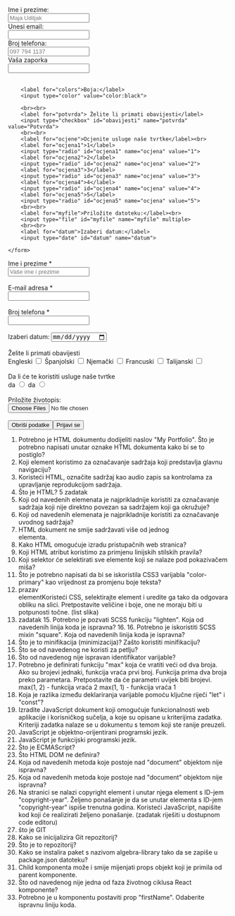 <!DOCTYPE html>
<html>
<head>
    <meta charset="UTF-8">
    <meta name="description" content="Uvod u HTML">
    <meta name="keywords" content="HTML, CSS, JavaScript">
    <meta name="author" content="Maja U">
    <meta name="viewport" content="width=device-width, initial-scale=1.0">
    <title> Obrazac </title>
        </head>
<body>
    <form action="/action_page.php">
        <label for="fname">Ime i prezime:</label><br>
        <input type="text" id="fname" placeholder="Maja Udiljak"><br>
        <label for="email">Unesi email:</label><br>
        <input type="email" id="email" name="email"><br>
        <label for="phone">Broj telefona:</label><br>
        <input type="tel" id="phone" name="phone" placeholder="097 794 1137"pattern="[0-9]{3}-[0-9]{2}-[0-9]{3}" required><br>
        <label for="password">Vaša zaporka</label><br>
        <input type="password">
        <br><br>

        <label for="colors">Boja:</label>
        <input type="color" value="color:black">

        <br><br>
        <label for="potvrda"> Želite li primati obavijesti</label>
        <input type="checkbox" id="obavijesti" name="potvrda" value="Potvrda">
        <br><br>
        <label for="ocjene">Ocjenite usluge naše tvrtke</label><br>
        <label for="ocjena1">1</label>
        <input type="radio" id="ocjena1" name="ocjena" value="1">
        <label for="ocjena2">2</label>
        <input type="radio" id="ocjena2" name="ocjena" value="2">
        <label for="ocjena3">3</label>
        <input type="radio" id="ocjena3" name="ocjena" value="3">
        <label for="ocjena4">4</label>
        <input type="radio" id="ocjena4" name="ocjena" value="4">
        <label for="ocjena5">5</label>
        <input type="radio" id="ocjena5" name="ocjena" value="5">
        <br><br>
        <label for="myfile">Priložite datoteku:</label><br>
        <input type="file" id="myfile" name="myfile" multiple>
        <br><br>
        <label for="datum">Izaberi datum:</label>
        <input type="date" id="datum" name="datum">

    </form>
</body>
</html>


<!DOCTYPE html>
<html>
<head>
    <meta charset="UTF-8">
    <meta name="description" content="Uvod u HTML">
    <meta name="keywords" content="HTML, CSS, JavaScript">
    <meta name="author" content="Maja U">
    <meta name="viewport" content="width=device-width, initial-scale=1.0">
    <title> Obrazac </title>
    </head>
<body>
   <form action="/action_page.php" method="post">
    <label for="fname">Ime i prezime *</label><br>
    <input type="text" id="fname" placeholder="Vaše ime i prezime" required>
    <br><br>
    <label for="email">E-mail adresa *</label><br>
    <input type="email" id="email" name="email" required>
    <br><br>
    <label for="phone">Broj telefona *</label><br>
    <input type="tel" id="phone" name="phone" pattern="[0-9]{3}-[0-9]{2}-[0-9]{3}" required>
    <br><br>
    <label for="datum">Izaberi datum:</label>
    <input type="date" id="datum" name="datum">
    <br><br>
    <label for="jezici"> Želite li primati obavijesti</label><br>
    <label for="jezik1">Engleski</label>
    <input type="checkbox" id="jezik1" name="jezici" value="Engleski">
    <label for="jezik2">Španjolski</label>
    <input type="checkbox" id="jezik2" name="jezici" value="Španjolski">
    <label for="jezik3">Njemački</label>
    <input type="checkbox" id="jezik3" name="jezici" value="Njemački">
    <label for="jezik4">Francuski</label>
    <input type="checkbox" id="jezik4" name="jezici" value="Francuski">
    <label for="jezik5">Talijanski</label>
    <input type="checkbox" id="jezik5" name="jezici" value="Talijanski">
    <br><br>
    <label for="potvrda">Da li će te koristiti usluge naše tvrtke</label><br>
    <label for="ocjena1">da</label>
    <input type="radio" id="ocjena1" name="potvrda" value="1">
    <label for="ocjena2">da</label>
    <input type="radio" id="ocjena2" name="potvrda" value="2">
    <br><br>
    <label for="myfile">Priložite životopis:</label><br>
    <input type="file" id="myfile" name="myfile" multiple>
    <br><br>
    <button type="reset">Obriši podatke</button><input type="submit" value="Prijavi se">
</form>
</body>
</html>

1. Potrebno je HTML dokumentu dodijeliti naslov "My Portfolio". Što je potrebno napisati unutar <head> oznake HTML dokumenta kako bi se to postiglo?
2. Koji element koristimo za označavanje sadržaja koji predstavlja glavnu navigaciju?
3. Koristeći HTML, označite sadržaj kao audio zapis sa kontrolama za upravljanje reprodukcijom sadržaja.
4. Što je HTML?
5 zadatak
6. Koji od navedenih elemenata je najprikladnije koristiti za označavanje sadržaja koji nije direktno povezan sa sadržajem koji ga okružuje?
7. Koji od navedenih elemenata je najprikladnije koristiti za označavanje uvodnog sadržaja?
8. HTML dokument ne smije sadržavati više od jednog <article> elementa.
9. Kako HTML omogućuje izradu pristupačnih web stranica?
10. Koji HTML atribut koristimo za primjenu linijskih stilskih pravila?
11. Koji selektor će selektirati sve <a> elemente koji se nalaze pod pokazivačem miša?
12. Što je potrebno napisati da bi se iskoristila CSS3 varijabla "color-primary" kao vrijednost za promjenu boje teksta?
13. prazav <div> elementKoristeći CSS, selektirajte element i uredite ga tako da odgovara obliku na slici. Pretpostavite veličine i boje, one ne moraju biti u potpunosti točne. (list slika)
14. zadatak
    15. Potrebno je pozvati SCSS funkciju "lighten". Koja od navedenih linija koda je ispravna?
    16. 16. Potrebno je iskoristiti SCSS mixin "square". Koja od navedenih linija koda je ispravna?
17. Što je to minifikacija (minimizacija)? Zašto koristiti minifikaciju?
18. Što se od navedenog ne koristi za petlju?
19. Što od navedenog nije ispravan identifikator varijable?
20. Potrebno je definirati funkciju "max" koja će vratiti veći od dva broja. Ako su brojevi jednaki, funkcija vraća prvi broj.
Funkcija prima dva broja preko parametara. Pretpostavite da će parametri uvijek biti brojevi.
max(1, 2) - funkcija vraća 2
max(1, 1) - funkcija vraća 1
21. Koja je razlika između deklariranja varijable pomoću ključne riječi "let" i "const"?
22. Izradite JavaScript dokument koji omogućuje funkcionalnosti web aplikacije i korisničkog sučelja, a koje su opisane u kriterijima zadatka. Kriteriji zadatka nalaze se u dokumentu s temom koji ste ranije preuzeli.
23. JavaScript je objektno-orijentirani programski jezik.
24. JavaScript je funkcijski programski jezik.
25. Što je ECMAScript?
26. Što HTML DOM ne definira?
27. Koja od navedenih metoda koje postoje nad "document" objektom nije ispravna?
27. Koja od navedenih metoda koje postoje nad "document" objektom nije ispravna?
28. Na stranici se nalazi copyright element i unutar njega element s ID-jem "copyright-year".
Željeno ponašanje je da se unutar elementa s ID-jem "copyright-year" ispiše trenutna godina.
Koristeći JavaScript, napišite kod koji će realizirati željeno ponašanje. (zadatak riješiti u dostupnom code editoru)
29. što je GIT
30. Kako se inicijalizira Git repozitorij?
31. Što je to repozitorij?
32. Kako se instalira paket s nazivom algebra-library tako da se zapiše u package.json datoteku?
34. Child komponenta može i smije mijenjati props objekt koji je primila od parent komponente.
35. Što od navedenog nije jedna od faza životnog ciklusa React komponente?
36. Potrebno je u komponentu <User> postaviti prop "firstName". Odaberite ispravnu liniju koda.


